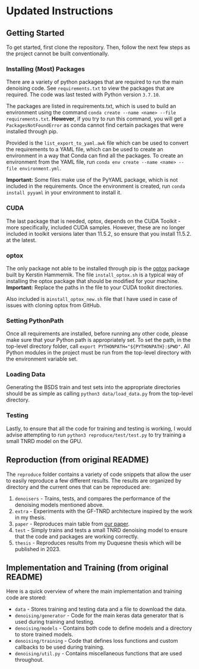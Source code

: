 # Updated Instructions

## Getting Started

To get started, first clone the repository. Then, follow the next few steps as the project cannot be built 
conventionally.

### Installing (Most) Packages

There are a variety of python packages that are required to run the main denoising code. See ``requirements.txt`` to
view the packages that are required. The code was last tested with Python version ``3.7.10``.

The packages are listed in requirements.txt, which is used to build an environment using the command
``conda create --name <name> --file requirements.txt``. **However**, if you try to run this command, you will get
a ``PackagesNotFoundError`` as conda cannot find certain packages that were installed through pip.

Provided is the ``list_export_to_yaml.awk`` file which can be used to convert the requirements to a YAML file,
which can be used to create an environment in a way that Conda can find all the packages. To create an environment
from the YAML file, run ``conda env create --name <name> --file environment.yml``.

**Important:** Some files make use of the PyYAML package, which is not included in the requirements. Once the 
environment is created, run ``conda install pyyaml`` in your environment to install it.

### CUDA

The last package that is needed, optox, depends on the CUDA Toolkit - more specifically, included CUDA
samples. However, these are no longer included in toolkit versions later than 11.5.2, so ensure that you install
11.5.2. at the latest.

### optox

The only package not able to be installed through pip is the [optox](https://github.com/VLOGroup/optox) package built by Kerstin Hammernik. 
The file ``install_optox.sh`` is a typical way of installing the optox package that should be modified for your machine.
**Important:** Replace the paths in the file to your CUDA toolkit directories.

Also included is a``install_optox_new.sh`` file that I have used in case of issues with cloning optox from GitHub.

### Setting PythonPath

Once all requirements are installed, before running any other code, please make sure that your Python path is 
appropriately set. To set the path, in the top-level directory folder, call ``export PYTHONPATH="${PYTHONPATH}:$PWD"``.
All Python modules in the project must be run from the top-level directory with the environment variable set.

### Loading Data

Generating the BSDS train and test sets into the appropriate directories should be as simple as calling 
``python3 data/load_data.py`` from the top-level directory.

### Testing

Lastly, to ensure that all the code for training and testing is working, I would advise attempting to
run ``python3 reproduce/test/test.py`` to try training a small TNRD model on the GPU.

## Reproduction (from original README)

The ``reproduce`` folder contains a variety of code snippets that allow the user to easily 
reproduce a few different results. The results are organized by directory and the current ones
that can be reproduced are:

1. ``denoisers`` - Trains, tests, and compares the performance of the denoising models mentioned above.
2. ``extra`` - Experiments with the GF-TNRD architecture inspired by the work in my thesis.
3. ``paper`` - Reproduces main table from [our paper](https://www.bmvc2021-virtualconference.com/assets/papers/1117.pdf).
4. ``test`` - Simply trains and tests a small TNRD denoising model to ensure that the code and packages are
        working correctly.
5. ``thesis`` - Reproduces results from my Duquesne thesis which will be published in 2023.

## Implementation and Training (from original README)

Here is a quick overview of where the main implementation and training code are stored:

- ``data`` - Stores training and testing data and a file to download the data.
- ``denoising/generator`` - Code for the main keras data generator that is used during training and testing.
- ``denoising/models`` - Contains both code to define models and a directory to store trained models.
- ``denoising/training`` - Code that defines loss functions and custom callbacks to be used during training.
- ``denoising/util.py`` - Contains miscellaneous functions that are used throughout.
